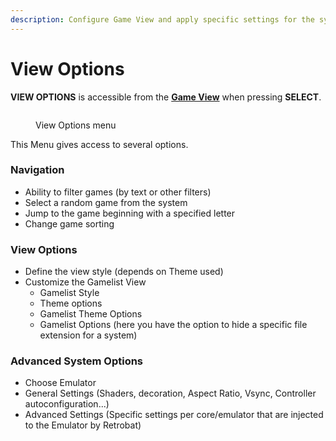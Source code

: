 ```yaml
---
description: Configure Game View and apply specific settings for the system
---
```


# View Options

**VIEW OPTIONS** is accessible from the [**Game View**](../../en/navigation/system-view-and-game-view.md#game-view) when pressing **SELECT**.

<div align="left">

<figure><img src="https://i.imgur.com/3LAdx3p.png" alt=""><figcaption><p>View Options menu</p></figcaption></figure>

</div>

This Menu gives access to several options.

### Navigation

* Ability to filter games (by text or other filters)
* Select a random game from the system
* Jump to the game beginning with a specified letter
* Change game sorting

### View Options

* Define the view style (depends on Theme used)
* Customize the Gamelist View
  * Gamelist Style
  * Theme options
  * Gamelist Theme Options
  * Gamelist Options (here you have the option to hide a specific file extension for a system)

### Advanced System Options

* Choose Emulator
* General Settings (Shaders, decoration, Aspect Ratio, Vsync, Controller autoconfiguration...)
* Advanced Settings (Specific settings per core/emulator that are injected to the Emulator by Retrobat)
